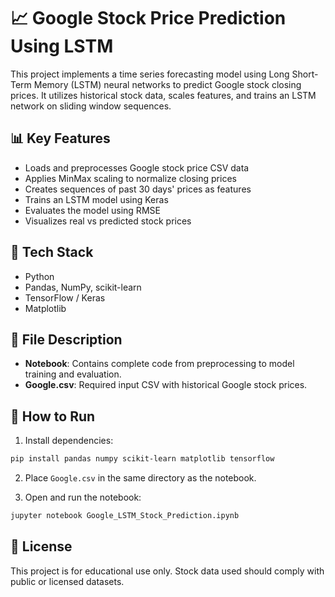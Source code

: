 
# 📈 Google Stock Price Prediction Using LSTM

This project implements a time series forecasting model using Long Short-Term Memory (LSTM) neural networks to predict Google stock closing prices. It utilizes historical stock data, scales features, and trains an LSTM network on sliding window sequences.

## 📊 Key Features

- Loads and preprocesses Google stock price CSV data
- Applies MinMax scaling to normalize closing prices
- Creates sequences of past 30 days' prices as features
- Trains an LSTM model using Keras
- Evaluates the model using RMSE
- Visualizes real vs predicted stock prices

## 🧰 Tech Stack

- Python
- Pandas, NumPy, scikit-learn
- TensorFlow / Keras
- Matplotlib

## 📁 File Description

- **Notebook**: Contains complete code from preprocessing to model training and evaluation.
- **Google.csv**: Required input CSV with historical Google stock prices.

## 🚀 How to Run

1. Install dependencies:
```bash
pip install pandas numpy scikit-learn matplotlib tensorflow
```

2. Place `Google.csv` in the same directory as the notebook.

3. Open and run the notebook:
```bash
jupyter notebook Google_LSTM_Stock_Prediction.ipynb
```

## 📌 License

This project is for educational use only. Stock data used should comply with public or licensed datasets.
